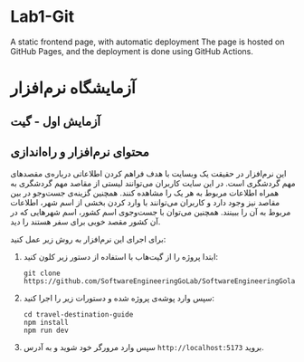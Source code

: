 # Lab1-Git
A static frontend page, with automatic deployment
The page is hosted on GitHub Pages, and the deployment is done using GitHub Actions.

# آزمایشگاه نرم‌افزار
## آزمایش اول - گیت

## محتوای نرم‌افزار و راه‌اندازی

این نرم‌افزار در حقیقت یک وبسایت با هدف فراهم کردن اطلاعاتی درباره‌ی مقصدهای مهم گردشگری است. 
در این سایت کاربران می‌توانند لیستی از مقاصد مهم گردشگری به همراه اطلاعات مربوط به هر یک را مشاهده کنند. همچنین گزینه‌ی جست‌و‌جو در بین مقاصد نیز وجود دارد و کاربران می‌توانند با وارد کردن بخشی از اسم شهر، اطلاعات مربوط به آن را ببینند. همچنین می‌توان با جست‌و‌جوی اسم کشور، اسم شهرهایی که در آن کشور مقصد خوبی برای سفر هستند را دید.

برای اجرای این نرم‌افزار به روش زیر عمل کنید:

1. ابتدا پروژه را از گیت‌هاب با استفاده از دستور زیر کلون کنید:
    ```
    git clone https://github.com/SoftwareEngineeringGoLab/SoftwareEngineeringGolab.github.io.git
    ```

2. سپس وارد پوشه‌ی پروژه شده و دستورات زیر را اجرا کنید:
    ```
    cd travel-destination-guide
    npm install
    npm run dev
    ```

3. سپس وارد مرورگر خود شوید و به آدرس `http://localhost:5173` بروید.


